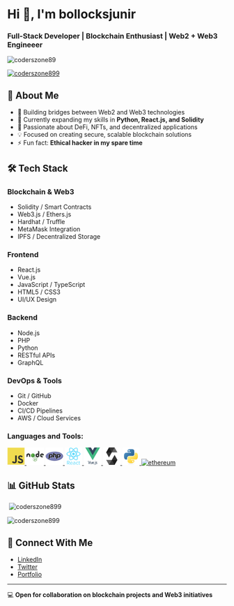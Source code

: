 # Hi 👋, I'm  bollocksjunir




### Full-Stack Developer | Blockchain Enthusiast | Web2 + Web3 Engineeer

<p align="left"> <img src="https://komarev.com/ghpvc/?username=coderszone899&label=Profile%20views&color=0e75b6&style=flat" alt="coderszone89" /> </p>

<p align="left"> <a href="https://github.com/ryo-ma/github-profile-trophy"><img src="https://github-profile-trophy.vercel.app/?username=coderszone99" alt="coderszone899" /></a> </p>

## 💼 About Me
- 🔗 Building bridges between Web2 and Web3 technologies
- 🌱 Currently expanding my skills in **Python, React.js, and Solidity**
- 🚀 Passionate about DeFi, NFTs, and decentralized applications
- 💡 Focused on creating secure, scalable blockchain solutions
- ⚡ Fun fact: **Ethical hacker in my spare time**

## 🛠️ Tech Stack

### Blockchain & Web3
- Solidity / Smart Contracts
- Web3.js / Ethers.js
- Hardhat / Truffle
- MetaMask Integration
- IPFS / Decentralized Storage

### Frontend
- React.js
- Vue.js
- JavaScript / TypeScript
- HTML5 / CSS3
- UI/UX Design

### Backend
- Node.js
- PHP
- Python
- RESTful APIs
- GraphQL

### DevOps & Tools
- Git / GitHub
- Docker
- CI/CD Pipelines
- AWS / Cloud Services

### Languages and Tools:
<p align="left">
  <a href="https://developer.mozilla.org/en-US/docs/Web/JavaScript" target="_blank" rel="noreferrer">
    <img src="https://raw.githubusercontent.com/devicons/devicon/master/icons/javascript/javascript-original.svg" alt="javascript" width="40" height="40"/>
  </a>
  <a href="https://nodejs.org" target="_blank" rel="noreferrer">
    <img src="https://raw.githubusercontent.com/devicons/devicon/master/icons/nodejs/nodejs-original-wordmark.svg" alt="nodejs" width="40" height="40"/>
  </a>
  <a href="https://www.php.net" target="_blank" rel="noreferrer">
    <img src="https://raw.githubusercontent.com/devicons/devicon/master/icons/php/php-original.svg" alt="php" width="40" height="40"/>
  </a>
  <a href="https://reactjs.org/" target="_blank" rel="noreferrer">
    <img src="https://raw.githubusercontent.com/devicons/devicon/master/icons/react/react-original-wordmark.svg" alt="react" width="40" height="40"/>
  </a>
  <a href="https://vuejs.org/" target="_blank" rel="noreferrer">
    <img src="https://raw.githubusercontent.com/devicons/devicon/master/icons/vuejs/vuejs-original-wordmark.svg" alt="vuejs" width="40" height="40"/>
  </a>
  <a href="https://soliditylang.org/" target="_blank" rel="noreferrer">
    <img src="https://raw.githubusercontent.com/devicons/devicon/master/icons/solidity/solidity-original.svg" alt="solidity" width="40" height="40"/>
  </a>
  <a href="https://www.python.org" target="_blank" rel="noreferrer">
    <img src="https://raw.githubusercontent.com/devicons/devicon/master/icons/python/python-original.svg" alt="python" width="40" height="40"/>
  </a>
  <a href="https://ethereum.org/" target="_blank" rel="noreferrer">
    <img src="https://raw.githubusercontent.com/devicons/devicon/master/icons/ethereum/ethereum-original.svg" alt="ethereum" width="40" height="40"/>
  </a>
</p>

## 📊 GitHub Stats


<p>&nbsp;<img align="center" src="https://github-readme-stats.vercel.app/api?username=coderszone899&show_icons=true&locale=en&theme=dark" alt="coderszone899" /></p>

<p><img align="center" src="https://github-readme-streak-stats.herokuapp.com/?user=coderszone899&theme=dark" alt="coderszone899" /></p>

## 🔗 Connect With Me
- [LinkedIn](#)
- [Twitter](#)
- [Portfolio](#)

---

💻 **Open for collaboration on blockchain projects and Web3 initiatives**
